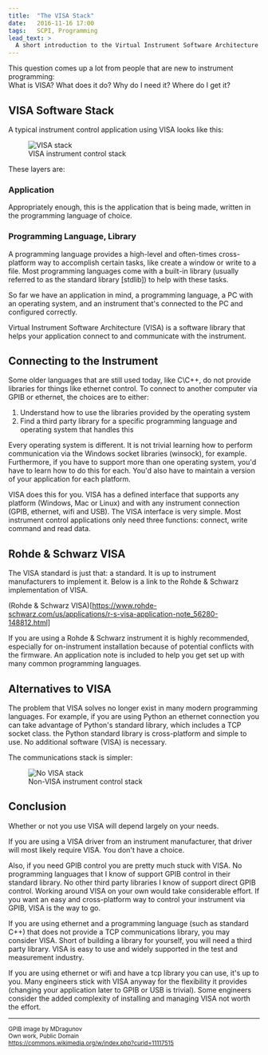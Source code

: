 ```yaml
---
title:  "The VISA Stack"
date:   2016-11-16 17:00
tags:   SCPI, Programming
lead_text: >
  A short introduction to the Virtual Instrument Software Architecture (VISA)
---
```


This question comes up a lot from people that are new to instrument programming:  
What is VISA? What does it do? Why do I need it? Where do I get it?

VISA Software Stack
-------------------

A typical instrument control application using VISA looks like this:

<figure class="center">
	<img class="tall-img" alt="VISA stack" src="/blog/2016/11/16/the-visa-stack/visa-stack.svg" />
	<figcaption>
		VISA instrument control stack
	</figcaption>
</figure>

These layers are:

### Application  
Appropriately enough, this is the application that is being made, written in the programming language of choice.

### Programming Language, Library
A programming language provides a high-level and often-times cross-platform way to accomplish certain tasks, like create a window or write to a file. Most programming languages come with a built-in library (usually referred to as the standard library [stdlib]) to help with these tasks.

So far we have an application in mind, a programming language, a PC with an operating system, and an instrument that's connected to the PC and configured correctly.

Virtual Instrument Software Architecture (VISA) is a software library that helps your application connect to and communicate with the instrument.

Connecting to the Instrument
----------------------------

Some older languages that are still used today, like C\C++, do not provide libraries for things like ethernet control. To connect to another computer via GPIB or ethernet, the choices are to either:

1. Understand how to use the libraries provided by the operating system
2. Find a third party library for a specific programming language and operating system that handles this

Every operating system is different. It is not trivial learning how to perform communication via the Windows socket libraries (winsock), for example. Furthermore, if you have to support more than one operating system, you'd have to learn how to do this for each. You'd also have to maintain a version of your application for each platform.

VISA does this for you. VISA has a defined interface that supports any platform (Windows, Mac or Linux) and with any instrument connection (GPIB, ethernet, wifi and USB). The VISA interface is very simple. Most instrument control applications only need three functions: connect, write command and read data.

Rohde & Schwarz VISA
--------------------

The VISA standard is just that: a standard. It is up to instrument manufacturers to implement it. Below is a link to the Rohde & Schwarz implementation of VISA.

(Rohde & Schwarz VISA)[https://www.rohde-schwarz.com/us/applications/r-s-visa-application-note_56280-148812.html]

If you are using a Rohde & Schwarz instrument it is highly recommended, especially for on-instrument installation because of potential conflicts with the firmware. An application note is included to help you get set up with many common programming languages.

Alternatives to VISA
--------------------

The problem that VISA solves no longer exist in many modern programming languages. For example, if you are using Python an ethernet connection you can take advantage of Python's standard library, which includes a TCP socket class. the Python standard library is cross-platform and simple to use. No additional software (VISA) is necessary.

The communications stack is simpler:

<figure class="center">
	<img class="tall-img" alt="No VISA stack" src="/blog/2016/11/16/the-visa-stack/no-visa-stack.svg" />
	<figcaption>Non-VISA instrument control stack
	</figcaption>
</figure>

Conclusion
----------

Whether or not you use VISA will depend largely on your needs.

If you are using a VISA driver from an instrument manufacturer, that driver will most likely require VISA. You don't have a choice.

Also, if you need GPIB control you are pretty much stuck with VISA. No programming languages that I know of support GPIB control in their standard library. No other third party libraries I know of support direct GPIB control. Working around VISA on your own would take considerable effort. If you want an easy and cross-platform way to control your instrument via GPIB, VISA is the way to go.

If you are using ethernet and a programming language (such as standard C++) that does not provide a TCP communications library, you may consider VISA. Short of building a library for yourself, you will need a third party library. VISA is easy to use and widely supported in the test and measurement industry.

If you are using ethernet or wifi and have a tcp library you can use, it's up to you. Many engineers stick with VISA anyway for the flexibility it provides (changing your application later to GPIB or USB is trivial). Some engineers consider the added complexity of installing and managing VISA not worth the effort.

<hr />
<small>
	GPIB image by MDragunov<br>
	Own work, Public Domain<br>
	<a href="https://commons.wikimedia.org/w/index.php?curid=11117515">https://commons.wikimedia.org/w/index.php?curid=11117515</a>
</small>
